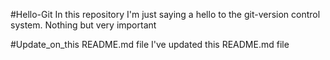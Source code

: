 #Hello-Git
In this repository I'm just saying 
a hello to the git-version control system.
Nothing but very important

#Update_on_this README.md file
I've updated this  README.md file

